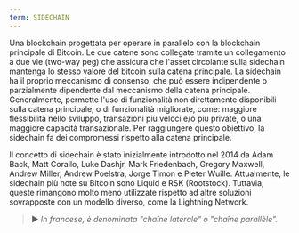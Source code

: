 ```yaml
---
term: SIDECHAIN
---
```


Una blockchain progettata per operare in parallelo con la blockchain principale di Bitcoin. Le due catene sono collegate tramite un collegamento a due vie (two-way peg) che assicura che l'asset circolante sulla sidechain mantenga lo stesso valore del bitcoin sulla catena principale. La sidechain ha il proprio meccanismo di consenso, che può essere indipendente o parzialmente dipendente dal meccanismo della catena principale. Generalmente, permette l'uso di funzionalità non direttamente disponibili sulla catena principale, o di funzionalità migliorate, come: maggiore flessibilità nello sviluppo, transazioni più veloci e/o più private, o una maggiore capacità transazionale. Per raggiungere questo obiettivo, la sidechain fa dei compromessi rispetto alla catena principale.

Il concetto di sidechain è stato inizialmente introdotto nel 2014 da Adam Back, Matt Corallo, Luke Dashjr, Mark Friedenbach, Gregory Maxwell, Andrew Miller, Andrew Poelstra, Jorge Timon e Pieter Wuille. Attualmente, le sidechain più note su Bitcoin sono Liquid e RSK (Rootstock). Tuttavia, queste rimangono molto meno utilizzate rispetto ad altre soluzioni sovrapposte con un modello diverso, come la Lightning Network.

> ► *In francese, è denominata "chaîne latérale" o "chaîne parallèle".*